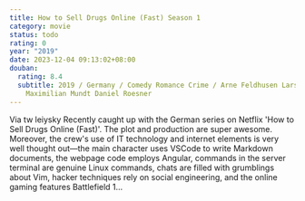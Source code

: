 ```yaml
---
title: How to Sell Drugs Online (Fast) Season 1
category: movie
status: todo
rating: 0
year: "2019"
date: 2023-12-04 09:13:02+08:00
douban:
  rating: 8.4
  subtitle: 2019 / Germany / Comedy Romance Crime / Arne Feldhusen Lars Montag /
    Maximilian Mundt Daniel Roesner
---
```


Via tw leiysky Recently caught up with the German series on Netflix 'How to Sell Drugs Online (Fast)'. The plot and production are super awesome. Moreover, the crew's use of IT technology and internet elements is very well thought out—the main character uses VSCode to write Markdown documents, the webpage code employs Angular, commands in the server terminal are genuine Linux commands, chats are filled with grumblings about Vim, hacker techniques rely on social engineering, and the online gaming features Battlefield 1...
